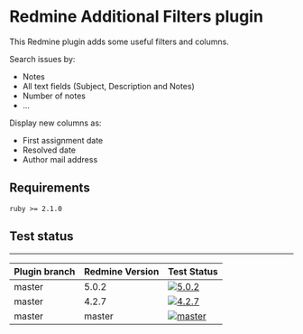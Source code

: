Redmine Additional Filters plugin
======================

This Redmine plugin adds some useful filters and columns.

Search issues by:
- Notes
- All text fields (Subject, Description and Notes)
- Number of notes
- ...

Display new columns as:
- First assignment date
- Resolved date  
- Author mail address


## Requirements

    ruby >= 2.1.0

## Test status
----------

|Plugin branch| Redmine Version   | Test Status      |
|-------------|-------------------|------------------|
|master       | 5.0.2             | [![5.0.2][1]][5] |
|master       | 4.2.7             | [![4.2.7][2]][5] |
|master       | master            | [![master][4]][5]|

[1]: https://github.com/nanego/redmine_additional_filters/actions/workflows/5_0_2.yml/badge.svg
[2]: https://github.com/nanego/redmine_additional_filters/actions/workflows/4_2_7.yml/badge.svg
[4]: https://github.com/nanego/redmine_additional_filters/actions/workflows/master.yml/badge.svg
[5]: https://github.com/nanego/redmine_additional_filters/actions
